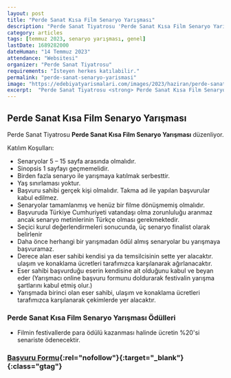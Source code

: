 ```yaml
---
layout: post
title: "Perde Sanat Kısa Film Senaryo Yarışması"
description: "Perde Sanat Tiyatrosu 'Perde Sanat Kısa Film Senaryo Yarışması' düzenliyor."
category: articles
tags: [temmuz 2023, senaryo yarışması, genel]
lastDate: 1689282000
dateHuman: "14 Temmuz 2023"
attendance: "Websitesi"
organizer: "Perde Sanat Tiyatrosu"
requirements: "İsteyen herkes katılabilir."
permalink: "perde-sanat-senaryo-yarismasi"
image: "https://edebiyatyarismalari.com/images/2023/haziran/perde-sanat-senaryo-yarismasi.jpg"
excerpt:  "Perde Sanat Tiyatrosu <strong> Perde Sanat Kısa Film Senaryo Yarışması </strong> düzenliyor."
---
```


## Perde Sanat Kısa Film Senaryo Yarışması
Perde Sanat Tiyatrosu **Perde Sanat Kısa Film Senaryo Yarışması** düzenliyor.  

Katılım Koşulları:
- Senaryolar 5 – 15 sayfa arasında olmalıdır.
- Sinopsis 1 sayfayı geçmemelidir.
- Birden fazla senaryo ile yarışmaya katılmak serbesttir.
- Yaş sınırlaması yoktur.
- Başvuru sahibi gerçek kişi olmalıdır. Takma ad ile yapılan başvurular kabul edilmez.
- Senaryolar tamamlanmış ve henüz bir filme dönüşmemiş olmalıdır.
- Başvuruda Türkiye Cumhuriyeti vatandaşı olma zorunluluğu aranmaz ancak senaryo metinlerinin Türkçe olması gerekmektedir.
- Seçici kurul değerlendirmeleri sonucunda, üç senaryo finalist olarak belirlenir
- Daha önce herhangi bir yarışmadan ödül almış senaryolar bu yarışmaya başvuramaz.
- Derece alan eser sahibi kendisi ya da temsilcisinin sette yer alacaktır. ulaşım ve konaklama ücretleri tarafımızca karşılanarak ağırlanacaktır.
- Eser sahibi başvurduğu eserin kendisine ait olduğunu kabul ve beyan eder (Yarışmacı online başvuru formunu doldurarak festivalin yarışma şartlarını kabul etmiş olur.)
- Yarışmada birinci olan eser sahibi, ulaşım ve konaklama ücretleri tarafımızca karşılanarak çekimlerde yer alacaktır. 


### Perde Sanat Kısa Film Senaryo Yarışması Ödülleri
- Filmin festivallerde para ödülü kazanması halinde ücretin %20'si senariste ödenecektir.


### [Başvuru Formu](https://perdesanat.com.tr/?ref=edebiyatyarismalari.com){:rel="nofollow"}{:target="_blank"}{:class="gtag"}